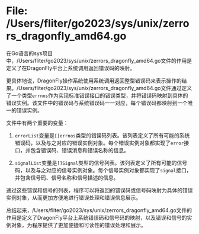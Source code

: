 # File: /Users/fliter/go2023/sys/unix/zerrors_dragonfly_amd64.go

在Go语言的sys项目中，/Users/fliter/go2023/sys/unix/zerrors_dragonfly_amd64.go文件的作用是定义了在DragonFly平台上系统调用返回错误码的映射。

更具体地说，DragonFly操作系统使用系统调用返回整型错误码来表示操作的结果。/Users/fliter/go2023/sys/unix/zerrors_dragonfly_amd64.go文件通过定义了一个类型`errnos`作为实现标准错误接口的错误类型，并将错误码映射到具体的错误实例。该文件中的错误码与系统错误码一一对应，每个错误码都映射到一个唯一的错误实例。

文件中有两个重要的变量：

1. `errorList`变量是`[]errnos`类型的错误码列表。该列表定义了所有可能的系统错误码，以及与之对应的错误实例对象。每个错误实例对象都实现了`error`接口，并包含错误码、错误消息和错误名称的信息。

2. `signalList`变量是`[]Signal`类型的信号列表。该列表定义了所有可能的信号码，以及与之对应的信号实例对象。每个信号实例对象都实现了`signal`接口，并包含信号码、信号名称和信号描述的信息。

通过这些错误和信号的列表，程序可以将返回的错误码或信号码映射为具体的错误实例对象，从而更加方便地进行错误处理和错误信息展示。

总结起来，/Users/fliter/go2023/sys/unix/zerrors_dragonfly_amd64.go文件的作用是定义了DragonFly平台上系统错误码和信号码的映射，以及错误和信号的实例对象，为程序提供了更加便捷和可读性的错误处理和展示。

